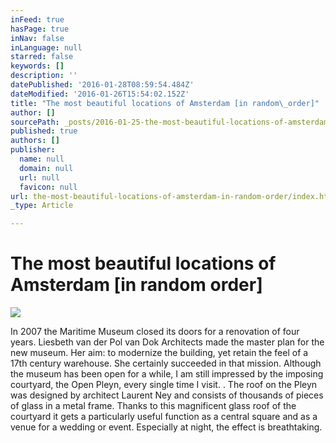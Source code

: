 ```yaml
---
inFeed: true
hasPage: true
inNav: false
inLanguage: null
starred: false
keywords: []
description: ''
datePublished: '2016-01-28T08:59:54.484Z'
dateModified: '2016-01-26T15:54:02.152Z'
title: "The most beautiful locations of Amsterdam [in random\_order]"
author: []
sourcePath: _posts/2016-01-25-the-most-beautiful-locations-of-amsterdam-in-random-order.md
published: true
authors: []
publisher:
  name: null
  domain: null
  url: null
  favicon: null
url: the-most-beautiful-locations-of-amsterdam-in-random-order/index.html
_type: Article

---
```

# The most beautiful locations of Amsterdam \[in random order\]
![](https://the-grid-user-content.s3-us-west-2.amazonaws.com/44374210-1c5f-45fb-ba44-f33553686571.jpg)

In 2007 the Maritime Museum closed its doors for a renovation of four years. Liesbeth van der Pol van Dok Architects made the master plan for the new museum. Her aim: to modernize the building, yet retain the feel of a 17th century warehouse. She certainly succeeded in that mission. Although the museum has been open for a while, I am still impressed by the imposing courtyard, the Open Pleyn, every single time I visit. . The roof on the Pleyn was designed by architect Laurent Ney and consists of thousands of pieces of glass in a metal frame. Thanks to this magnificent glass roof of the courtyard it gets a particularly useful function as a central square and as a venue for a wedding or event. Especially at night, the effect is breathtaking.